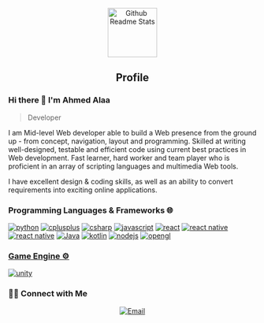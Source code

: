 <p align="center">
 <img width="100px" src="https://res.cloudinary.com/anuraghazra/image/upload/v1594908242/logo_ccswme.svg" align="center" alt="Github Readme Stats" />
 <h2 align="center">Profile</h2>
</p>

### Hi there 👋 I'm Ahmed Alaa
> Developer

<div>
 <p>
I am Mid-level Web developer able to build a Web presence from the ground up - from concept, navigation, layout and programming. Skilled at writing well-designed, testable and efficient code using current best practices in Web development. Fast learner, hard worker and team player who is proficient in an array of scripting languages and multimedia Web tools.

I have excellent design & coding skills, as well as an ability to convert requirements into exciting online applications.
</p>
</div>

### Programming Languages & Frameworks 🌐

<p align="start">
 <a href="https://github.com/A7med-Alaa"><img src="https://img.shields.io/badge/Python-3776AB?style=for-the-badge&logo=python&logoColor=white" alt="python"></a>
 <a href="https://github.com/A7med-Alaa"><img src="https://img.shields.io/badge/C%2B%2B-00599C?style=for-the-badge&logo=c%2B%2B&logoColor=white" alt="cplusplus"></a>
 <a href="https://github.com/A7med-Alaa"><img src="https://img.shields.io/badge/C%23-239120?style=for-the-badge&logo=c-sharp&logoColor=white" alt="csharp"></a>
 <a href="https://github.com/A7med-Alaa"><img src="https://img.shields.io/badge/JavaScript-323330?style=for-the-badge&logo=javascript&logoColor=F7DF1E" alt="javascript"></a>
 <a href="https://github.com/A7med-Alaa"><img src="https://img.shields.io/badge/React-20232A?style=for-the-badge&logo=react&logoColor=61DAFB" alt="react"></a>
 <a href="https://github.com/A7med-Alaa"><img src="https://img.shields.io/badge/React_Native-20232A?style=for-the-badge&logo=react&logoColor=61DAFB" alt="react native"></a>
 <a href="https://github.com/A7med-Alaa"><img src="https://img.shields.io/badge/Flutter-02569B?style=for-the-badge&logo=flutter&logoColor=white" alt="react native"></a>
 <a href="https://github.com/A7med-Alaa"><img src="https://img.shields.io/badge/Java-ED8B00?style=for-the-badge&logo=java&logoColor=white" alt="Java"></a>
 <a href="https://github.com/A7med-Alaa"><img src="https://img.shields.io/badge/Kotlin-0095D5?&style=for-the-badge&logo=kotlin&logoColor=white" alt="kotlin"></a>
 <a href="https://github.com/A7med-Alaa"><img src="https://img.shields.io/badge/Node.js-339933?style=for-the-badge&logo=nodedotjs&logoColor=white" alt="nodejs"></a>
 <a href="https://github.com/A7med-Alaa"><img src="https://img.shields.io/badge/OpenGL-FFFFFF?style=for-the-badge&logo=opengl" alt="opengl" </a>
</p>

### Game Engine ⚙️

<a href="https://github.com/A7med-Alaa"><img src="https://img.shields.io/badge/Unity-100000?style=for-the-badge&logo=unity&logoColor=white" alt="unity"></a>

<h3> 🤝🏻 Connect with Me </h3>

<p align="center">
<a href="ahmedalaa.developer1@gmail.com"><img alt="Email" src="https://img.shields.io/badge/Email-anandmainali5@gmail.com-blue?style=flat&logo=gmail"></a>
</p>
